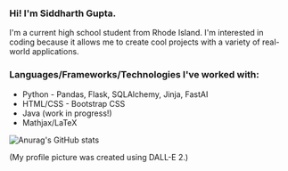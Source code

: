 ### Hi! I'm Siddharth Gupta.

<!--
**Windshield-Viper/windshield-viper** is a ✨ _special_ ✨ repository because its `README.md` (this file) appears on your GitHub profile.

Here are some ideas to get you started:

- 🔭 I’m currently working on ...
- 🌱 I’m currently learning ...
- 👯 I’m looking to collaborate on ...
- 🤔 I’m looking for help with ...
- 💬 Ask me about ...
- 📫 How to reach me: ...
- 😄 Pronouns: ...
- ⚡ Fun fact: ...
-->
 I'm a current high school student from Rhode Island. I'm interested in coding because it allows me to create cool projects with a variety of real-world applications.
 
 ### Languages/Frameworks/Technologies I've worked with:
 - Python - Pandas, Flask, SQLAlchemy, Jinja, FastAI
 - HTML/CSS - Bootstrap CSS
 - Java (work in progress!)
 - Mathjax/LaTeX

![Anurag's GitHub stats](https://github-readme-stats.vercel.app/api?username=windshield-viper&show_icons=true&theme=calm)

(My profile picture was created using DALL-E 2.)
